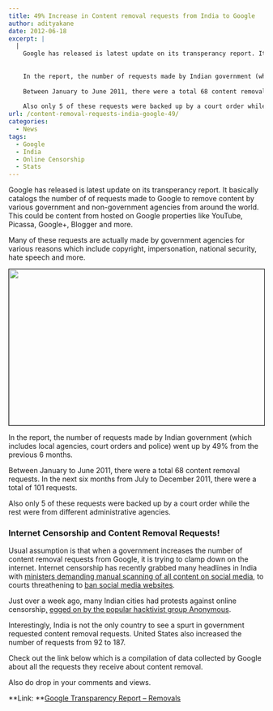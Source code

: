 ```yaml
---
title: 49% Increase in Content removal requests from India to Google
author: adityakane
date: 2012-06-18
excerpt: |
  |
    Google has released is latest update on its transperancy report. It basically catalogs the number of of requests made to Google to remove content by various government and non-government agencies from around the world.
    
    
    In the report, the number of requests made by Indian government (which includes local agencies, court orders and police) went up by 49% from the previous 6 months.
    
    Between January to June 2011, there were a total 68 content removal requests. In the next six months from July to December 2011, there were a total of 101 requests.
    
    Also only 5 of these requests were backed up by a court order while the rest were from different administrative agencies.
url: /content-removal-requests-india-google-49/
categories:
  - News
tags:
  - Google
  - India
  - Online Censorship
  - Stats
---
```

Google has released is latest update on its transperancy report. It basically catalogs the number of of requests made to Google to remove content by various government and non-government agencies from around the world. This could be content from hosted on Google properties like YouTube, Picassa, Google+, Blogger and more.

Many of these requests are actually made by government agencies for various reasons which include copyright, impersonation, national security, hate speech and more.

[<img class="size-full wp-image-58808 alignnone" style="border: 1px solid black;" title="India-Google Transparency Report" src="http://cdn.devilsworkshop.org/files/2012/06/Google_transparency_India.png" alt="" width="550" height="308" />][1]

In the report, the number of requests made by Indian government (which includes local agencies, court orders and police) went up by 49% from the previous 6 months.

Between January to June 2011, there were a total 68 content removal requests. In the next six months from July to December 2011, there were a total of 101 requests.

Also only 5 of these requests were backed up by a court order while the rest were from different administrative agencies.

### Internet Censorship and Content Removal Requests!

Usual assumption is that when a government increases the number of content removal requests from Google, it is trying to clamp down on the internet. Internet censorship has recently grabbed many headlines in India with [ministers demanding manual scanning of all content on social media][2], to courts threathening to [ban social media websites][3].

Just over a week ago, many Indian cities had protests against online censorship[,][4] [egged on by the popular hacktivist group Anonymous][4].

Interestingly, India is not the only country to see a spurt in government requested content removal requests. United States also increased the number of requests from 92 to 187.

Check out the link below which is a compilation of data collected by Google about all the requests they receive about content removal.

Also do drop in your comments and views.

**Link: **<a href="http://www.google.com/transparencyreport/removals/government/" onclick="_gaq.push(['_trackEvent', 'outbound-article', 'http://www.google.com/transparencyreport/removals/government/', 'Google Transparency Report &#8211; Removals']);" >Google Transparency Report &#8211; Removals</a>

 [1]: http://cdn.devilsworkshop.org/files/2012/06/Google_transparency_India.png
 [2]: http://devilsworkshop.org/indian-government-flipflops-internet-censorship/
 [3]: http://devilsworkshop.org/internet-censorship-india-facebook-google/
 [4]: http://devilsworkshop.org/anonymous-protests-internet-censorship-india/
